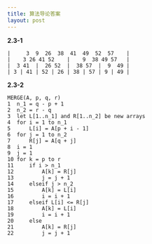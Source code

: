 ```yaml
---
title: 算法导论答案
layout: post
---
```


**2.3-1**

    |     3  9  26  38  41  49  52  57    |
    |    3 26 41 52    |    9  38 49 57   |
    |  3 41  |  26 52  |  38 57  |  9  49 |
    | 3 | 41 | 52 | 26 | 38 | 57 | 9 | 49 |

**2.3-2**

    MERGE(A, p, q, r)
    1  n_1 = q - p + 1
    2  n_2 = r - q
    3  let L[1..n_1] and R[1..n_2] be new arrays
    4  for i = 1 to n_1
    5      L[i] = A[p + i - 1]
    6  for j = 1 to n_2
    7      R[j] = A[q + j]
    8  i = 1
    9  j = 1
    10 for k = p to r
    11     if i > n_1
    12         A[k] = R[j]
    13         j = j + 1
    14     elseif j > n_2
    15         A[k] = L[i]
    16         i = i + 1
    17     elseif L[i] <= R[j]
    18         A[k] = L[i]
    19         i = i + 1
    20     else
    21         A[k] = R[j]
    22         j = j + 1

